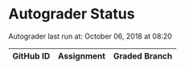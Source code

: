# Autograder Status
Autograder last run at: October 06, 2018 at 08:20

| GitHub ID | Assignment | Graded Branch |
|-----------|------------|---------------|
